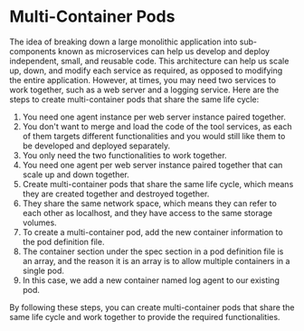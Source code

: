 # Multi-Container Pods  

The idea of breaking down a large monolithic application into sub-components known as microservices can help us develop and deploy independent, small, and reusable code. This architecture can help us scale up, down, and modify each service as required, as opposed to modifying the entire application. However, at times, you may need two services to work together, such as a web server and a logging service. Here are the steps to create multi-container pods that share the same life cycle:

1. You need one agent instance per web server instance paired together.
2. You don't want to merge and load the code of the tool services, as each of them targets different functionalities and you would still like them to be developed and deployed separately.
3. You only need the two functionalities to work together.
4. You need one agent per web server instance paired together that can scale up and down together.
5. Create multi-container pods that share the same life cycle, which means they are created together and destroyed together.
6. They share the same network space, which means they can refer to each other as localhost, and they have access to the same storage volumes.
7. To create a multi-container pod, add the new container information to the pod definition file.
8. The container section under the spec section in a pod definition file is an array, and the reason it is an array is to allow multiple containers in a single pod.
9. In this case, we add a new container named log agent to our existing pod.

By following these steps, you can create multi-container pods that share the same life cycle and work together to provide the required functionalities.

